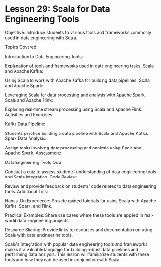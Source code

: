 # Lesson 29: Scala for Data Engineering Tools

Objective: Introduce students to various tools and frameworks commonly used in data engineering with Scala.

Topics Covered:

Introduction to Data Engineering Tools:

Explanation of tools and frameworks used in data engineering tasks.
Scala and Apache Kafka:

Using Scala to work with Apache Kafka for building data pipelines.
Scala and Apache Spark:

Leveraging Scala for data processing and analysis with Apache Spark.
Scala and Apache Flink:

Exploring real-time stream processing using Scala and Apache Flink.
Activities and Exercises:

Kafka Data Pipeline:

Students practice building a data pipeline with Scala and Apache Kafka.
Spark Data Analysis:

Assign tasks involving data processing and analysis using Scala and Apache Spark.
Assessment:

Data Engineering Tools Quiz:

Conduct a quiz to assess students' understanding of data engineering tools and Scala integration.
Code Review:

Review and provide feedback on students' code related to data engineering tools.
Additional Tips:

Hands-On Experience: Provide guided tutorials for using Scala with Apache Kafka, Spark, and Flink.

Practical Examples: Share use cases where these tools are applied in real-world data engineering projects.

Resource Sharing: Provide links to resources and documentation on using Scala with data engineering tools.

Scala's integration with popular data engineering tools and frameworks makes it a valuable language for building robust data pipelines and performing data analysis. This lesson will familiarize students with these tools and how they can be used in conjunction with Scala.
